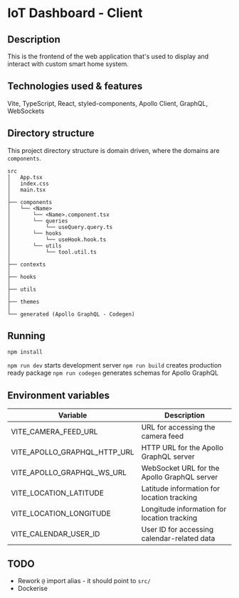 # IoT Dashboard - Client

## Description

This is the frontend of the web application that's used to display and interact with custom smart home system.

## Technologies used & features

Vite, TypeScript, React, styled-components, Apollo Client, GraphQL, WebSockets

## Directory structure

This project directory structure is domain driven, where the domains are `components`.

```
src
│   App.tsx
│   index.css
│   main.tsx
│
├── components
│   └── <Name>
│       └── <Name>.component.tsx
│       └── queries
│           └── useQuery.query.ts
│       └── hooks
│           └── useHook.hook.ts
│       └── utils
│           └── tool.util.ts
│
├── contexts
│
├── hooks
│
├── utils
│
├── themes
│
└── generated (Apollo GraphQL - Codegen)
```

## Running

`npm install`

`npm run dev` starts development server
`npm run build` creates production ready package
`npm run codegen` generates schemas for Apollo GraphQL

## Environment variables

| Variable                     | Description                                 |
| ---------------------------- | ------------------------------------------- |
| VITE_CAMERA_FEED_URL         | URL for accessing the camera feed           |
| VITE_APOLLO_GRAPHQL_HTTP_URL | HTTP URL for the Apollo GraphQL server      |
| VITE_APOLLO_GRAPHQL_WS_URL   | WebSocket URL for the Apollo GraphQL server |
| VITE_LOCATION_LATITUDE       | Latitude information for location tracking  |
| VITE_LOCATION_LONGITUDE      | Longitude information for location tracking |
| VITE_CALENDAR_USER_ID        | User ID for accessing calendar-related data |

## TODO

- Rework `@` import alias - it should point to `src/`
- Dockerise
